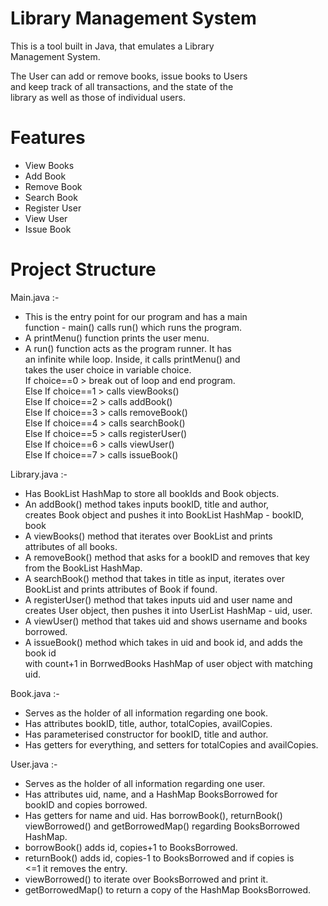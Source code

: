 # Library Management System

This is a tool built in Java, that emulates a Library <br>
Management System. <br>

The User can add or remove books, issue books to Users <br>
and keep track of all transactions, and the state of the <br>
library as well as those of individual users.

# Features 

- View Books <br>
- Add Book <br>
- Remove Book <br>
- Search Book <br>
- Register User <br>
- View User <br>
- Issue Book <br>

# Project Structure

Main.java :-
- This is the entry point for our program and has a main <br>
function - main() calls run() which runs the program. <br>
- A printMenu() function prints the user menu. <br>
- A run() function acts as the program runner. It has <br> 
an infinite while loop. Inside, it calls printMenu() and <br>
takes the user choice in variable choice. <br>
If choice==0 > break out of loop and end program. <br>
Else If choice==1 > calls viewBooks() <br>
Else If choice==2 > calls addBook() <br>
Else If choice==3 > calls removeBook() <br>
Else If choice==4 > calls searchBook() <br>
Else If choice==5 > calls registerUser() <br>
Else If choice==6 > calls viewUser() <br>
Else If choice==7 > calls issueBook() <br>

Library.java :-
- Has BookList HashMap to store all bookIds and Book objects. <br>
- An addBook() method takes inputs bookID, title and author, <br>
creates Book object and pushes it into BookList HashMap - bookID, book <br>
- A viewBooks() method that iterates over BookList and prints <br>
attributes of all books. <br>
- A removeBook() method that asks for a bookID and removes that key <br>
from the BookList HashMap. <br>
- A searchBook() method that takes in title as input, iterates over <br>
BookList and prints attributes of Book if found. <br>
- A registerUser() method that takes inputs uid and user name and <br>
creates User object, then pushes it into UserList HashMap - uid, user. <br>
- A viewUser() method that takes uid and shows username and books borrowed. <br>
- A issueBook() method which takes in uid and book id, and adds the book id <br>
with count+1 in BorrwedBooks HashMap of user object with matching uid. <br>

Book.java :- <br>
- Serves as the holder of all information regarding one book. <br>
- Has attributes bookID, title, author, totalCopies, availCopies. <br>
- Has parameterised constructor for bookID, title and author. <br>
- Has getters for everything, and setters for totalCopies and availCopies.

User.java :-
- Serves as the holder of all information regarding one user. <br>
- Has attributes uid, name, and a HashMap BooksBorrowed for <br>
bookID and copies borrowed. <br>
- Has getters for name and uid. Has borrowBook(), returnBook() <br>
viewBorrowed() and getBorrowedMap() regarding BooksBorrowed HashMap. <br>
- borrowBook() adds id, copies+1 to BooksBorrowed. <br>
- returnBook() adds id, copies-1 to BooksBorrowed and if copies is <br>
<=1 it removes the entry. <br>
- viewBorrowed() to iterate over BooksBorrowed and print it. <br>
- getBorrowedMap() to return a copy of the HashMap BooksBorrowed. 